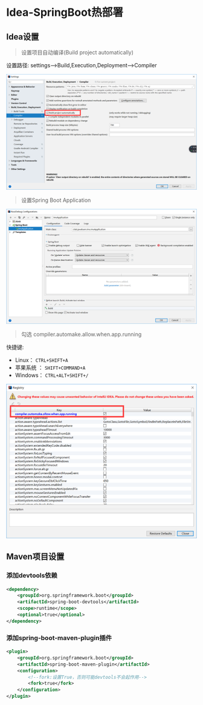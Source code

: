 # Idea-SpringBoot热部署

## Idea设置



> 设置项目自动编译(Build project automatically)

设置路径:  settings-->Build,Execution,Deployment-->Compiler

![设置自动编译](https://raw.githubusercontent.com/King-Pan/javanote/master/Idea/images/idea-compiler.png)



> 设置Spring Boot Application

![Spring Boot项目设置](https://raw.githubusercontent.com/King-Pan/javanote/master/Idea/images/application-cfg.png)



> 勾选 compiler.automake.allow.when.app.running

   快捷键: 

- Linux： `CTRL+SHIFT+A`
- 苹果系统 ： `SHIFT+COMMAND+A`
- Windows： `CTRL+ALT+SHIFT+/`

![running](https://raw.githubusercontent.com/King-Pan/javanote/master/Idea/images/idea-running2.png)





## Maven项目设置



### 添加devtools依赖

```xml
<dependency>
    <groupId>org.springframework.boot</groupId>
    <artifactId>spring-boot-devtools</artifactId>
    <scope>runtime</scope>
    <optional>true</optional>
</dependency>
```



### 添加spring-boot-maven-plugin插件

```xml
<plugin>
    <groupId>org.springframework.boot</groupId>
    <artifactId>spring-boot-maven-plugin</artifactId>
    <configuration>
        <!--fork:设置True，否则可能devtools不会起作用-->
        <fork>true</fork>
    </configuration>
</plugin>
```



